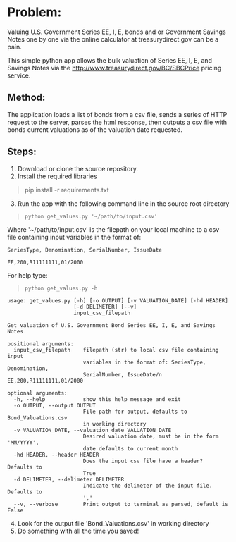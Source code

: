 

# Problem:

Valuing U.S. Government Series EE, I, E, bonds and or Government Savings Notes one by one via the online calculator at treasurydirect.gov can be a pain.

This simple python app allows the bulk valuation of Series EE, I, E, and Savings Notes via the http://www.treasurydirect.gov/BC/SBCPrice pricing service.


## Method:
The application loads a list of bonds from a csv file, sends a series of HTTP request to the server, parses the html response, then outputs a csv file with bonds current valuations as of the valuation date requested.

## Steps:

1. Download or clone the source repository.
2. Install the required libraries

> pip install -r requirements.txt

3. Run the app with the following command line in the source root directory

>`python get_values.py '~/path/to/input.csv'`

Where '~/path/to/input.csv' is the filepath on your local machine to a csv file containing input variables in the format of:

`SeriesType, Denomination, SerialNumber, IssueDate`

`EE,200,R11111111,01/2000`

For help type:

>`python get_values.py -h`

```
usage: get_values.py [-h] [-o OUTPUT] [-v VALUATION_DATE] [-hd HEADER]
                     [-d DELIMETER] [--v]
                     input_csv_filepath

Get valuation of U.S. Government Bond Series EE, I, E, and Savings Notes

positional arguments:
  input_csv_filepath    filepath (str) to local csv file containing input
                        variables in the format of: SeriesType, Denomination,
                        SerialNumber, IssueDate/n EE,200,R11111111,01/2000

optional arguments:
  -h, --help            show this help message and exit
  -o OUTPUT, --output OUTPUT
                        File path for output, defaults to Bond_Valuations.csv
                        in working directory
  -v VALUATION_DATE, --valuation_date VALUATION_DATE
                        Desired valuation date, must be in the form 'MM/YYYY',
                        date defaults to current month
  -hd HEADER, --header HEADER
                        Does the input csv file have a header? Defaults to
                        True
  -d DELIMETER, --delimeter DELIMETER
                        Indicate the delimeter of the input file. Defaults to
                        ','
  --v, --verbose        Print output to terminal as parsed, default is False
```

4. Look for the output file 'Bond_Valuations.csv' in working directory
5. Do something with all the time you saved!





